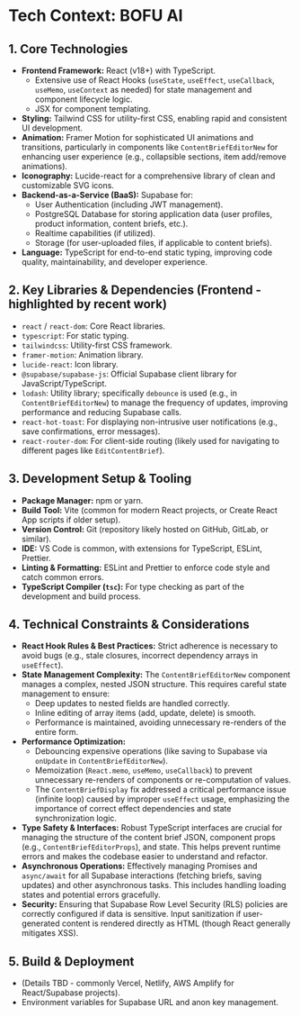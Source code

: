 # Tech Context: BOFU AI

## 1. Core Technologies
- **Frontend Framework:** React (v18+) with TypeScript.
    - Extensive use of React Hooks (`useState`, `useEffect`, `useCallback`, `useMemo`, `useContext` as needed) for state management and component lifecycle logic.
    - JSX for component templating.
- **Styling:** Tailwind CSS for utility-first CSS, enabling rapid and consistent UI development.
- **Animation:** Framer Motion for sophisticated UI animations and transitions, particularly in components like `ContentBriefEditorNew` for enhancing user experience (e.g., collapsible sections, item add/remove animations).
- **Iconography:** Lucide-react for a comprehensive library of clean and customizable SVG icons.
- **Backend-as-a-Service (BaaS):** Supabase for:
    - User Authentication (including JWT management).
    - PostgreSQL Database for storing application data (user profiles, product information, content briefs, etc.).
    - Realtime capabilities (if utilized).
    - Storage (for user-uploaded files, if applicable to content briefs).
- **Language:** TypeScript for end-to-end static typing, improving code quality, maintainability, and developer experience.

## 2. Key Libraries & Dependencies (Frontend - highlighted by recent work)
- `react` / `react-dom`: Core React libraries.
- `typescript`: For static typing.
- `tailwindcss`: Utility-first CSS framework.
- `framer-motion`: Animation library.
- `lucide-react`: Icon library.
- `@supabase/supabase-js`: Official Supabase client library for JavaScript/TypeScript.
- `lodash`: Utility library; specifically `debounce` is used (e.g., in `ContentBriefEditorNew`) to manage the frequency of updates, improving performance and reducing Supabase calls.
- `react-hot-toast`: For displaying non-intrusive user notifications (e.g., save confirmations, error messages).
- `react-router-dom`: For client-side routing (likely used for navigating to different pages like `EditContentBrief`).

## 3. Development Setup & Tooling
- **Package Manager:** npm or yarn.
- **Build Tool:** Vite (common for modern React projects, or Create React App scripts if older setup).
- **Version Control:** Git (repository likely hosted on GitHub, GitLab, or similar).
- **IDE:** VS Code is common, with extensions for TypeScript, ESLint, Prettier.
- **Linting & Formatting:** ESLint and Prettier to enforce code style and catch common errors.
- **TypeScript Compiler (`tsc`):** For type checking as part of the development and build process.

## 4. Technical Constraints & Considerations
- **React Hook Rules & Best Practices:** Strict adherence is necessary to avoid bugs (e.g., stale closures, incorrect dependency arrays in `useEffect`).
- **State Management Complexity:** The `ContentBriefEditorNew` component manages a complex, nested JSON structure. This requires careful state management to ensure:
    - Deep updates to nested fields are handled correctly.
    - Inline editing of array items (add, update, delete) is smooth.
    - Performance is maintained, avoiding unnecessary re-renders of the entire form.
- **Performance Optimization:**
    - Debouncing expensive operations (like saving to Supabase via `onUpdate` in `ContentBriefEditorNew`).
    - Memoization (`React.memo`, `useMemo`, `useCallback`) to prevent unnecessary re-renders of components or re-computation of values.
    - The `ContentBriefDisplay` fix addressed a critical performance issue (infinite loop) caused by improper `useEffect` usage, emphasizing the importance of correct effect dependencies and state synchronization logic.
- **Type Safety & Interfaces:** Robust TypeScript interfaces are crucial for managing the structure of the content brief JSON, component props (e.g., `ContentBriefEditorProps`), and state. This helps prevent runtime errors and makes the codebase easier to understand and refactor.
- **Asynchronous Operations:** Effectively managing Promises and `async/await` for all Supabase interactions (fetching briefs, saving updates) and other asynchronous tasks. This includes handling loading states and potential errors gracefully.
- **Security:** Ensuring that Supabase Row Level Security (RLS) policies are correctly configured if data is sensitive. Input sanitization if user-generated content is rendered directly as HTML (though React generally mitigates XSS).

## 5. Build & Deployment
- (Details TBD - commonly Vercel, Netlify, AWS Amplify for React/Supabase projects).
- Environment variables for Supabase URL and anon key management.